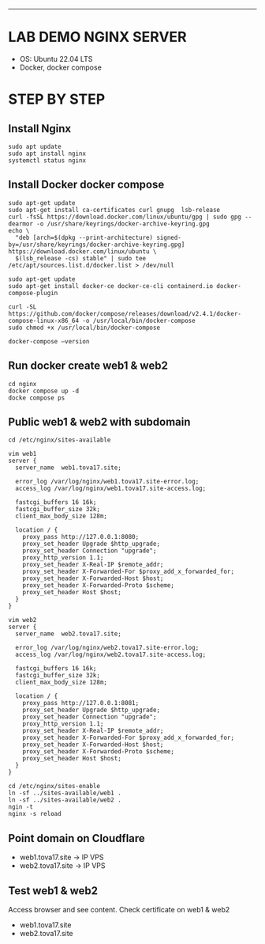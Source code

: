 ---
# LAB DEMO NGINX SERVER
- OS: Ubuntu 22.04 LTS
- Docker, docker compose
# STEP BY STEP
## Install Nginx
```
sudo apt update
sudo apt install nginx
systemctl status nginx
```
## Install Docker docker compose
```
sudo apt-get update
sudo apt-get install ca-certificates curl gnupg  lsb-release
curl -fsSL https://download.docker.com/linux/ubuntu/gpg | sudo gpg --dearmor -o /usr/share/keyrings/docker-archive-keyring.gpg
echo \
  "deb [arch=$(dpkg --print-architecture) signed-by=/usr/share/keyrings/docker-archive-keyring.gpg] https://download.docker.com/linux/ubuntu \
  $(lsb_release -cs) stable" | sudo tee /etc/apt/sources.list.d/docker.list > /dev/null

sudo apt-get update
sudo apt-get install docker-ce docker-ce-cli containerd.io docker-compose-plugin

curl -SL https://github.com/docker/compose/releases/download/v2.4.1/docker-compose-linux-x86_64 -o /usr/local/bin/docker-compose
sudo chmod +x /usr/local/bin/docker-compose

docker-compose –version

```
## Run docker create web1 & web2
```
cd nginx
docker compose up -d
docke compose ps
```
## Public web1 & web2 with subdomain
```
cd /etc/nginx/sites-available

vim web1
server {
  server_name  web1.tova17.site;

  error_log /var/log/nginx/web1.tova17.site-error.log;
  access_log /var/log/nginx/web1.tova17.site-access.log;

  fastcgi_buffers 16 16k;
  fastcgi_buffer_size 32k;
  client_max_body_size 128m;

  location / {
    proxy_pass http://127.0.0.1:8080;
    proxy_set_header Upgrade $http_upgrade;
    proxy_set_header Connection "upgrade";
    proxy_http_version 1.1;
    proxy_set_header X-Real-IP $remote_addr;
    proxy_set_header X-Forwarded-For $proxy_add_x_forwarded_for;
    proxy_set_header X-Forwarded-Host $host;
    proxy_set_header X-Forwarded-Proto $scheme;
    proxy_set_header Host $host;
  }
}

vim web2
server {
  server_name  web2.tova17.site;

  error_log /var/log/nginx/web2.tova17.site-error.log;
  access_log /var/log/nginx/web2.tova17.site-access.log;

  fastcgi_buffers 16 16k;
  fastcgi_buffer_size 32k;
  client_max_body_size 128m;

  location / {
    proxy_pass http://127.0.0.1:8081;
    proxy_set_header Upgrade $http_upgrade;
    proxy_set_header Connection "upgrade";
    proxy_http_version 1.1;
    proxy_set_header X-Real-IP $remote_addr;
    proxy_set_header X-Forwarded-For $proxy_add_x_forwarded_for;
    proxy_set_header X-Forwarded-Host $host;
    proxy_set_header X-Forwarded-Proto $scheme;
    proxy_set_header Host $host;
  }
}

cd /etc/nginx/sites-enable
ln -sf ../sites-available/web1 .
ln -sf ../sites-available/web2 .
ngin -t
nginx -s reload
```
## Point domain on Cloudflare
- web1.tova17.site -> IP VPS
- web2.tova17.site -> IP VPS
## Test web1 & web2
Access browser and see content. Check certificate on web1 & web2 
- web1.tova17.site
- web2.tova17.site 
